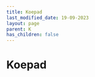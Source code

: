 ```yaml
---
title: Koepad
last_modified_date: 19-09-2023
layout: page
parent: K
has_children: false
---
```


Koepad
======


